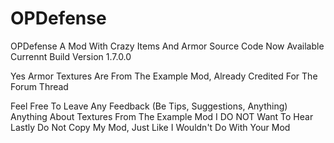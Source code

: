 # OPDefense
OPDefense A Mod With Crazy Items And Armor
Source Code Now Available
Currennt Build Version 1.7.0.0

Yes Armor Textures Are From The Example Mod, Already Credited For The Forum Thread

Feel Free To Leave Any Feedback (Be Tips, Suggestions, Anything)
Anything About Textures From The Example Mod I DO NOT Want To Hear
Lastly Do Not Copy My Mod, Just Like I Wouldn't Do With Your Mod
